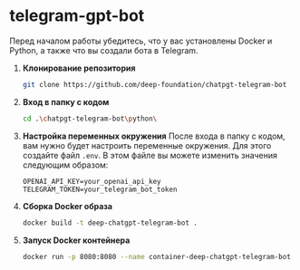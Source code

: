 # telegram-gpt-bot

Перед началом работы убедитесь, что у вас установлены Docker и Python, а также что вы создали бота в Telegram.

1. **Клонирование репозитория**
    ```bash
    git clone https://github.com/deep-foundation/chatpgt-telegram-bot 
    ```

2. **Вход в папку с кодом**
    ```bash
    cd .\chatpgt-telegram-bot\python\
    ```

3. **Настройка переменных окружения**
    После входа в папку с кодом, вам нужно будет настроить переменные окружения. Для этого создайте файл `.env`. В этом файле вы можете изменить значения следующим образом:
    ```env
    OPENAI_API_KEY=your_openai_api_key
    TELEGRAM_TOKEN=your_telegram_bot_token
    ```

4. **Сборка Docker образа**
    ```bash
    docker build -t deep-chatgpt-telegram-bot .
    ```

5. **Запуск Docker контейнера**
    ```bash
    docker run -p 8080:8080 --name container-deep-chatgpt-telegram-bot deep-chatgpt-telegram-bot
    ```

